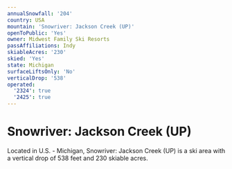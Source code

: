 ```yaml
---
annualSnowfall: '204'
country: USA
mountain: 'Snowriver: Jackson Creek (UP)'
openToPublic: 'Yes'
owner: Midwest Family Ski Resorts
passAffiliations: Indy
skiableAcres: '230'
skied: 'Yes'
state: Michigan
surfaceLiftsOnly: 'No'
verticalDrop: '538'
operated:
  '2324': true
  '2425': true
---
```



# Snowriver: Jackson Creek (UP)

Located in U.S. - Michigan, Snowriver: Jackson Creek (UP) is a ski area with a vertical drop of 538 feet and 230 skiable acres.
